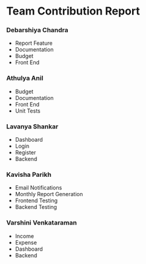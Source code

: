 # Team Contribution Report

### Debarshiya Chandra
- Report Feature
- Documentation
- Budget
- Front End

### Athulya Anil
- Budget
- Documentation
- Front End
- Unit Tests

### Lavanya Shankar
- Dashboard
- Login
- Register
- Backend

### Kavisha Parikh
- Email Notifications
- Monthly Report Generation
- Frontend Testing
- Backend Testing

### Varshini Venkataraman
- Income
- Expense
- Dashboard
- Backend
